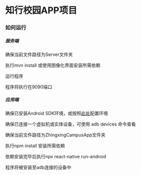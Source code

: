 # 知行校园APP项目

### 如何运行

##### 服务端

确保当前文件路径为Server文件夹

执行mvn install 或使用图像化界面安装所需依赖

运行程序

程序将执行在9090端口

##### 应用端

确保已安装Android SDK环境，或按照[此处](https://reactnative.cn/docs/environment-setup)配置环境

确保已连接一个虚拟机或实体设备，可使用 adb devices 命令查看

确保当前文件路径为ZhingxingCampusApp文件夹

执行npm install 安装所需依赖

依赖安装完毕后执行npx react-native run-android

程序将被安装至adb连接的设备中
